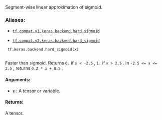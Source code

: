 Segment-wise linear approximation of sigmoid.



### Aliases:

- [ `tf.compat.v1.keras.backend.hard_sigmoid` ](/api_docs/python/tf/keras/backend/hard_sigmoid)

- [ `tf.compat.v2.keras.backend.hard_sigmoid` ](/api_docs/python/tf/keras/backend/hard_sigmoid)



```
 tf.keras.backend.hard_sigmoid(x)
 
```

Faster than sigmoid.
Returns  `0.`  if  `x < -2.5` ,  `1.`  if  `x > 2.5` .
In  `-2.5 <= x <= 2.5` , returns  `0.2 * x + 0.5` .



#### Arguments:

- **`x`** : A tensor or variable.



#### Returns:
A tensor.

